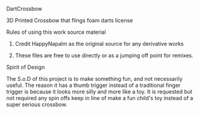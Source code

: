 DartCrossbow

3D Printed Crossbow that flings foam darts
license

Rules of using this work source material

1. Credit HappyNapalm as the original source for any derivative works

2. These files are free to use directly or as a jumping off point for remixes. 

Spirit of Design

The S.o.D of this project is to make something fun, and not necessarily useful. The reason it has a thumb trigger instead of a traditional finger trigger is because it looks more silly and more like a toy. It is requested but not required any spin offs keep in line of make a fun child's toy instead of a super serious crossbow.
